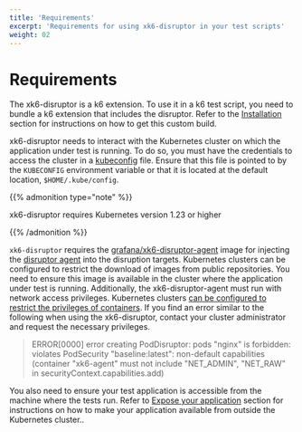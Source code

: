 ```yaml
---
title: 'Requirements'
excerpt: 'Requirements for using xk6-disruptor in your test scripts'
weight: 02
---
```


# Requirements

The xk6-disruptor is a k6 extension.
To use it in a k6 test script, you need to bundle a k6 extension that includes the disruptor.
Refer to the [Installation](/docs/k6/<K6_VERSION>/testing-guides/injecting-faults-with-xk6-disruptor/installation) section for instructions on how to get this custom build.

xk6-disruptor needs to interact with the Kubernetes cluster on which the application under test is running.
To do so, you must have the credentials to access the cluster in a [kubeconfig](https://kubernetes.io/docs/tasks/access-application-cluster/configure-access-multiple-clusters/) file.
Ensure that this file is pointed to by the `KUBECONFIG` environment variable or that it is located at the default location, `$HOME/.kube/config`.

{{% admonition type="note" %}}

xk6-disruptor requires Kubernetes version 1.23 or higher

 {{% /admonition %}}

`xk6-disruptor` requires the [grafana/xk6-disruptor-agent](https://github.com/grafana/xk6-disruptor/pkgs/container/xk6-disruptor-agent) image for injecting the [disruptor agent](/docs/k6/<K6_VERSION>/testing-guides/injecting-faults-with-xk6-disruptor/how--it-works) into the disruption targets. Kubernetes clusters can be configured to restrict the download of images from public repositories. You need to ensure this image is available in the cluster where the application under test is running. Additionally, the xk6-disruptor-agent must run with network access privileges. Kubernetes clusters [can be configured to restrict the privileges of containers](https://kubernetes.io/docs/concepts/security/pod-security-admission/).
If you find an error similar to the following when using the xk6-disruptor, contact your cluster administrator and request the necessary privileges.

> ERROR\[0000\] error creating PodDisruptor: pods "nginx" is forbidden: violates PodSecurity "baseline:latest": non-default capabilities (container "xk6-agent" must not include "NET_ADMIN", "NET_RAW" in securityContext.capabilities.add)

You also need to ensure your test application is accessible from the machine where the tests run.
Refer to [Expose your application](/docs/k6/<K6_VERSION>/testing-guides/injecting-faults-with-xk6-disruptor/expose--your-application) section for instructions on how to make your application available from outside the Kubernetes cluster..
